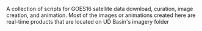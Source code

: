 A collection of scripts for GOES16 satellite data download, curation, image creation, and animation. Most of the images or animations created here are real-time products that are located on UD Basin's imagery folder
